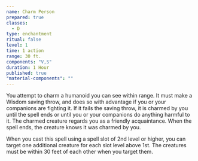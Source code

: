 ```yaml
---
name: Charm Person
prepared: true
classes: 
  - D
type: enchantment
ritual: false
level: 1
time: 1 action
range: 30 ft.
components: "V,S"
duration: 1 Hour
published: true
"material-components": ""
---
```


You attempt to charm a humanoid you can see within range. It must make a Wisdom saving throw, and does so with advantage if you or your companions are fighting it. If it fails the saving throw, it is charmed by you until the spell ends or until you or your companions do anything harmful to it. The charmed creature regards you as a friendly acquaintance. When the spell ends, the creature knows it was charmed by you.

When you cast this spell using a spell slot of 2nd level or higher, you can target one additional creature for each slot level above 1st. The creatures must be within 30 feet of each other when you target them.
